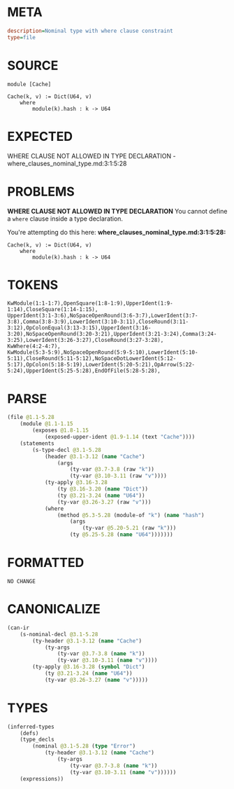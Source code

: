 # META
~~~ini
description=Nominal type with where clause constraint
type=file
~~~
# SOURCE
~~~roc
module [Cache]

Cache(k, v) := Dict(U64, v)
	where
		module(k).hash : k -> U64
~~~
# EXPECTED
WHERE CLAUSE NOT ALLOWED IN TYPE DECLARATION - where_clauses_nominal_type.md:3:1:5:28
# PROBLEMS
**WHERE CLAUSE NOT ALLOWED IN TYPE DECLARATION**
You cannot define a `where` clause inside a type declaration.

You're attempting do this here:
**where_clauses_nominal_type.md:3:1:5:28:**
```roc
Cache(k, v) := Dict(U64, v)
	where
		module(k).hash : k -> U64
```


# TOKENS
~~~zig
KwModule(1:1-1:7),OpenSquare(1:8-1:9),UpperIdent(1:9-1:14),CloseSquare(1:14-1:15),
UpperIdent(3:1-3:6),NoSpaceOpenRound(3:6-3:7),LowerIdent(3:7-3:8),Comma(3:8-3:9),LowerIdent(3:10-3:11),CloseRound(3:11-3:12),OpColonEqual(3:13-3:15),UpperIdent(3:16-3:20),NoSpaceOpenRound(3:20-3:21),UpperIdent(3:21-3:24),Comma(3:24-3:25),LowerIdent(3:26-3:27),CloseRound(3:27-3:28),
KwWhere(4:2-4:7),
KwModule(5:3-5:9),NoSpaceOpenRound(5:9-5:10),LowerIdent(5:10-5:11),CloseRound(5:11-5:12),NoSpaceDotLowerIdent(5:12-5:17),OpColon(5:18-5:19),LowerIdent(5:20-5:21),OpArrow(5:22-5:24),UpperIdent(5:25-5:28),EndOfFile(5:28-5:28),
~~~
# PARSE
~~~clojure
(file @1.1-5.28
	(module @1.1-1.15
		(exposes @1.8-1.15
			(exposed-upper-ident @1.9-1.14 (text "Cache"))))
	(statements
		(s-type-decl @3.1-5.28
			(header @3.1-3.12 (name "Cache")
				(args
					(ty-var @3.7-3.8 (raw "k"))
					(ty-var @3.10-3.11 (raw "v"))))
			(ty-apply @3.16-3.28
				(ty @3.16-3.20 (name "Dict"))
				(ty @3.21-3.24 (name "U64"))
				(ty-var @3.26-3.27 (raw "v")))
			(where
				(method @5.3-5.28 (module-of "k") (name "hash")
					(args
						(ty-var @5.20-5.21 (raw "k")))
					(ty @5.25-5.28 (name "U64")))))))
~~~
# FORMATTED
~~~roc
NO CHANGE
~~~
# CANONICALIZE
~~~clojure
(can-ir
	(s-nominal-decl @3.1-5.28
		(ty-header @3.1-3.12 (name "Cache")
			(ty-args
				(ty-var @3.7-3.8 (name "k"))
				(ty-var @3.10-3.11 (name "v"))))
		(ty-apply @3.16-3.28 (symbol "Dict")
			(ty @3.21-3.24 (name "U64"))
			(ty-var @3.26-3.27 (name "v")))))
~~~
# TYPES
~~~clojure
(inferred-types
	(defs)
	(type_decls
		(nominal @3.1-5.28 (type "Error")
			(ty-header @3.1-3.12 (name "Cache")
				(ty-args
					(ty-var @3.7-3.8 (name "k"))
					(ty-var @3.10-3.11 (name "v"))))))
	(expressions))
~~~
